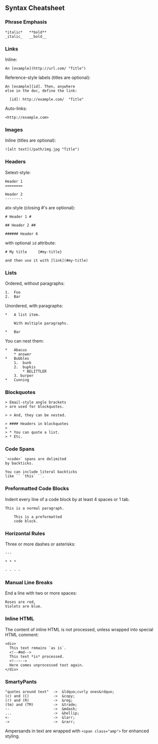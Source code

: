 ## Syntax Cheatsheet ##

### Phrase Emphasis ###

    *italic*   **bold**
    _italic_   __bold__

### Links ###

Inline:

    An [example](http://url.com/ "Title")

Reference-style labels (titles are optional):

    An [example][id]. Then, anywhere
    else in the doc, define the link:
    
      [id]: http://example.com/  "Title"
      
Auto-links:

    <http://example.com>

### Images ###

Inline (titles are optional):

    ![alt text](/path/img.jpg "Title")

### Headers ###

Setext-style:

    Header 1
    ========
    
    Header 2
    --------

atx-style (closing #'s are optional):

    # Header 1 #

    ## Header 2 ##

    ###### Header 6

with optional `id` attribute:

    # My title     {#my-title}

    and then use it with [link](#my-title)

### Lists ###

Ordered, without paragraphs:

    1.  Foo
    2.  Bar

Unordered, with paragraphs:

    *   A list item.
    
        With multiple paragraphs.

    *   Bar

You can nest them:

    *   Abacus
        * answer
    *   Bubbles
        1.  bunk
        2.  bupkis
            * BELITTLER
        3. burper
    *   Cunning

### Blockquotes ###

    > Email-style angle brackets
    > are used for blockquotes.
    
    > > And, they can be nested.

    > #### Headers in blockquotes
    > 
    > * You can quote a list.
    > * Etc.


### Code Spans ###

    `<code>` spans are delimited
    by backticks.

    You can include literal backticks
    like `` `this` ``.


### Preformatted Code Blocks ###

Indent every line of a code block by at least 4 spaces or 1 tab.

    This is a normal paragraph.

        This is a preformatted
        code block.


### Horizontal Rules ###

Three or more dashes or asterisks:

    ---
    
    * * *
    
    - - - - 


### Manual Line Breaks ###

End a line with two or more spaces:

    Roses are red,   
    Violets are blue.

### Inline HTML ###

The content of inline HTML is not processed,
unless wrapped into special HTML comment:

    <div>
      This text remains `as is`.
      <!--#md-->
      This text *is* processed.
      <!--~-->
      Here comes unprocessed text again.
    </div>

### SmartyPants ###

    "quotes around text"  ->  &ldquo;curly ones&rdquo;
    (c) and (C)           ->  &copy;
    (r) and (R)           ->  &reg;
    (tm) and (TM)         ->  &trade;
    --                    ->  &mdash;
    ...                   ->  &hellip;
    <-                    ->  &larr;
    ->                    ->  &rarr;

Ampersands in text are wrapped with `<span class="amp">`
for enhanced styling.
